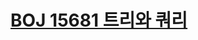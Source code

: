 # [BOJ 15681 트리와 쿼리](https://www.acmicpc.net/problem/15681)
<!--tags: dfs, dp, graph, traversal, tree, tree dp-->
